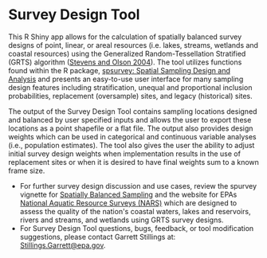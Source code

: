 # Survey Design Tool
This R Shiny app allows for the calculation of spatially balanced survey designs of point, linear, or areal resources (i.e. lakes, streams, wetlands and coastal resources) using 
the Generalized Random-Tessellation Stratified (GRTS) algorithm ([Stevens and Olson 2004](https://cfpub.epa.gov/ncer_abstracts/index.cfm/fuseaction/display.files/fileID/13339)). The tool utilizes functions found within the R package, [spsurvey: Spatial Sampling Design and Analysis](https://cran.r-project.org/package=spsurvey) and presents an easy-to-use user interface for many sampling design features including stratification, unequal and proportional inclusion probabilities, replacement (oversample) sites, and legacy (historical) sites.

The output of the Survey Design Tool contains sampling locations designed and balanced by user specified inputs and allows the user to export these locations as a point shapefile or a flat file. The output also provides design weights which can be used in categorical and continuous variable analyses (i.e., population estimates). The tool also gives the user the ability to adjust initial survey design weights when implementation results in the use of replacement sites or when it is desired to have final weights sum to a known frame size. 

* For further survey design discussion and use cases, review the spurvey vignette for [Spatially Balanced Sampling](https://cran.r-project.org/web/packages/spsurvey/vignettes/sampling.html) and the website for EPAs [National Aquatic Resource Surveys (NARS)](https://www.epa.gov/national-aquatic-resource-surveys) which are designed to assess the quality of the nation's coastal waters, lakes and reservoirs, rivers and streams, and wetlands using GRTS survey designs. 
* For Survey Design Tool questions, bugs, feedback, or tool modification suggestions, please contact Garrett Stillings at: Stillings.Garrett@epa.gov. 
